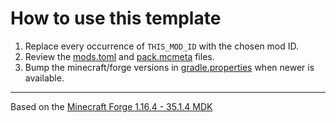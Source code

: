 # How to use this template
1. Replace every occurrence of `THIS_MOD_ID` with the chosen mod ID.
2. Review the [mods.toml](src/main/resources/META-INF/mods.toml) and [pack.mcmeta](src/main/resources/pack.mcmeta) files.
3. Bump the minecraft/forge versions in [gradle.properties](gradle.properties) when newer is available.
---
Based on the [Minecraft Forge 1.16.4 - 35.1.4 MDK](http://files.minecraftforge.net/)
